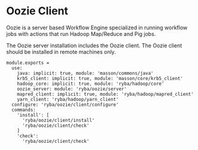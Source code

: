 
# Oozie Client

Oozie is a server based Workflow Engine specialized in running workflow jobs
with actions that run Hadoop Map/Reduce and Pig jobs.

The Oozie server installation includes the Oozie client. The Oozie client should
be installed in remote machines only.

    module.exports = 
      use: 
        java: implicit: true, module: 'masson/commons/java'
        krb5_client: implicit: true, module: 'masson/core/krb5_client'
        hadoop_core: implicit: true, module: 'ryba/hadoop/core'
        oozie_server: module: 'ryba/oozie/server'
        mapred_client: implicit: true, module: 'ryba/hadoop/mapred_client'
        yarn_client: 'ryba/hadoop/yarn_client'
      configure: 'ryba/oozie/client/configure'
      commands:
        'install': [
          'ryba/oozie/client/install'
          'ryba/oozie/client/check'
        ]
        'check':
          'ryba/oozie/client/check'
